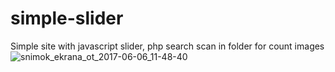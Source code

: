 # simple-slider
Simple site with javascript slider, php search scan in folder for count images
![snimok_ekrana_ot_2017-06-06_11-48-40](https://user-images.githubusercontent.com/9998764/32498063-a4b94110-c3df-11e7-8125-e72df0aed3ba.gif)
